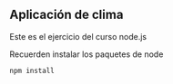 

## Aplicación de clima

Este es el ejercicio del curso node.js

Recuerden instalar los paquetes de node 

```
npm install
```